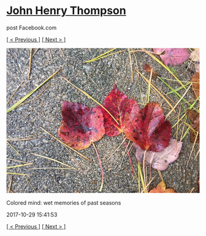 # [John Henry Thompson](../README.md)
post Facebook.com

[[ < Previous ]](2017-10-29-1.md) [[ Next > ]](2017-10-29-3.md)

[![](../media/2017-10-29/Timeline-Photos-Colored-mind-wet-memories-of-past-seasons.jpg)](../README.md)

Colored mind: wet memories of past seasons

2017-10-29 15:41:53

[[ < Previous ]](2017-10-29-1.md) [[ Next > ]](2017-10-29-3.md)